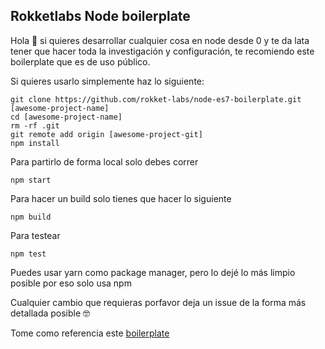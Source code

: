 ## Rokketlabs Node boilerplate

Hola 👋 si quieres desarrollar cualquier cosa en node desde 0 y te da lata tener que hacer toda la investigación y configuración, te recomiendo este boilerplate que es de uso público.

Si quieres usarlo simplemente haz lo siguiente:

    git clone https://github.com/rokket-labs/node-es7-boilerplate.git [awesome-project-name]
    cd [awesome-project-name]
    rm -rf .git
    git remote add origin [awesome-project-git]
    npm install

Para partirlo de forma local solo debes correr

    npm start

Para hacer un build solo tienes que hacer lo siguiente

    npm build

Para testear

    npm test

Puedes usar yarn como package manager, pero lo dejé lo más limpio posible por eso solo usa npm

Cualquier cambio que requieras porfavor deja un issue de la forma más detallada posible 🤓

Tome como referencia este [boilerplate
](https://github.com/TylerGarlick/node-es7-boilerplate)
